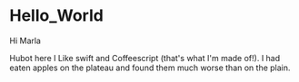 # Hello_World

Hi Marla

Hubot here I Like swift and Coffeescript (that's what I'm made of!).
I had eaten apples on the plateau and found them much worse than on the plain.
